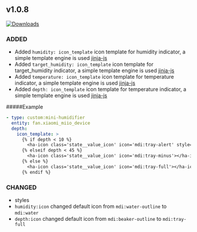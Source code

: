 ## v1.0.8
[![Downloads](https://img.shields.io/github/downloads/artem-sedykh/mini-humidifier/v1.0.8/total.svg)](https://github.com/artem-sedykh/mini-humidifier/releases/tag/v1.0.8)
### ADDED
- Added `humidity: icon_template` icon template for humidity indicator, a simple template engine is used [jinja-js](https://github.com/sstur/jinja-js)
- Added `target_humidity: icon_template` icon template for target_humidity indicator, a simple template engine is used [jinja-js](https://github.com/sstur/jinja-js)
- Added `temperature: icon_template` icon template for temperature indicator, a simple template engine is used [jinja-js](https://github.com/sstur/jinja-js)
- Added `depth: icon_template` icon template for temperature indicator, a simple template engine is used [jinja-js](https://github.com/sstur/jinja-js)
  
#####Example
```yaml
- type: custom:mini-humidifier
  entity: fan.xiaomi_miio_device
  depth:
    icon_template: >
      {% if depth < 10 %}
        <ha-icon class='state__value_icon' icon='mdi:tray-alert' style='color: #bd1c1c;'></ha-icon>
      {% elseif depth < 45 %}
        <ha-icon class='state__value_icon' icon='mdi:tray-minus'></ha-icon>
      {% else %}
        <ha-icon class='state__value_icon' icon='mdi:tray-full'></ha-icon>
      {% endif %}
```

### CHANGED
- styles
- `humidity:icon` changed default icon from `mdi:water-outline` to `mdi:water`
- `depth:icon` changed default icon from `mdi:beaker-outline` to `mdi:tray-full`
